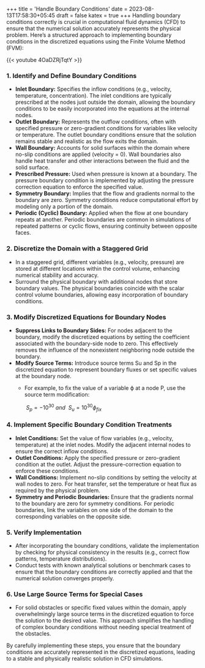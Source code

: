 +++
title = 'Handle Boundary Conditions'
date = 2023-08-13T17:58:30+05:45
draft = false
katex = true
+++
Handling boundary conditions correctly is crucial in computational fluid dynamics (CFD) to ensure that the numerical solution accurately represents the physical problem. Here’s a structured approach to implementing boundary conditions in the discretized equations using the Finite Volume Method (FVM):

{{< youtube 4OaDZRjTqtY >}}


### 1. **Identify and Define Boundary Conditions**
   - **Inlet Boundary:** Specifies the inflow conditions (e.g., velocity, temperature, concentration). The inlet conditions are typically prescribed at the nodes just outside the domain, allowing the boundary conditions to be easily incorporated into the equations at the internal nodes.
   - **Outlet Boundary:** Represents the outflow conditions, often with specified pressure or zero-gradient conditions for variables like velocity or temperature. The outlet boundary conditions ensure that the solution remains stable and realistic as the flow exits the domain.
   - **Wall Boundary:** Accounts for solid surfaces within the domain where no-slip conditions are applied (velocity = 0). Wall boundaries also handle heat transfer and other interactions between the fluid and the solid surface.
   - **Prescribed Pressure:** Used when pressure is known at a boundary. The pressure boundary condition is implemented by adjusting the pressure correction equation to enforce the specified value.
   - **Symmetry Boundary:** Implies that the flow and gradients normal to the boundary are zero. Symmetry conditions reduce computational effort by modeling only a portion of the domain.
   - **Periodic (Cyclic) Boundary:** Applied when the flow at one boundary repeats at another. Periodic boundaries are common in simulations of repeated patterns or cyclic flows, ensuring continuity between opposite faces.

### 2. **Discretize the Domain with a Staggered Grid**
   - In a staggered grid, different variables (e.g., velocity, pressure) are stored at different locations within the control volume, enhancing numerical stability and accuracy.
   - Surround the physical boundary with additional nodes that store boundary values. The physical boundaries coincide with the scalar control volume boundaries, allowing easy incorporation of boundary conditions.

### 3. **Modify Discretized Equations for Boundary Nodes**
   - **Suppress Links to Boundary Sides:** For nodes adjacent to the boundary, modify the discretized equations by setting the coefficient associated with the boundary-side node to zero. This effectively removes the influence of the nonexistent neighboring node outside the boundary.
   - **Modify Source Terms:** Introduce source terms Su and Sp in the discretized equation to represent boundary fluxes or set specific values at the boundary node.
     - For example, to fix the value of a variable ϕ at a node P, use the source term modification:
       
       $\ S_p = -10^{30} \ and \ \   S_u = 10^{30} ϕ_{fix}$
       

### 4. **Implement Specific Boundary Condition Treatments**
   - **Inlet Conditions:** Set the value of flow variables (e.g., velocity, temperature) at the inlet nodes. Modify the adjacent internal nodes to ensure the correct inflow conditions.
   - **Outlet Conditions:** Apply the specified pressure or zero-gradient condition at the outlet. Adjust the pressure-correction equation to enforce these conditions.
   - **Wall Conditions:** Implement no-slip conditions by setting the velocity at wall nodes to zero. For heat transfer, set the temperature or heat flux as required by the physical problem.
   - **Symmetry and Periodic Boundaries:** Ensure that the gradients normal to the boundary are zero for symmetry conditions. For periodic boundaries, link the variables on one side of the domain to the corresponding variables on the opposite side.

### 5. **Verify Implementation**
   - After incorporating the boundary conditions, validate the implementation by checking for physical consistency in the results (e.g., correct flow patterns, temperature distributions).
   - Conduct tests with known analytical solutions or benchmark cases to ensure that the boundary conditions are correctly applied and that the numerical solution converges properly.

### 6. **Use Large Source Terms for Special Cases**
   - For solid obstacles or specific fixed values within the domain, apply overwhelmingly large source terms in the discretized equation to force the solution to the desired value. This approach simplifies the handling of complex boundary conditions without needing special treatment of the obstacles.

By carefully implementing these steps, you ensure that the boundary conditions are accurately represented in the discretized equations, leading to a stable and physically realistic solution in CFD simulations.